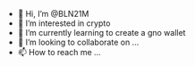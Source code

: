 - 👋 Hi, I’m @BLN21M
- 👀 I’m interested in crypto
- 🌱 I’m currently learning to create a gno wallet
- 💞️ I’m looking to collaborate on ...
- 📫 How to reach me ...

<!---
BLN21M/BLN21M is a ✨ special ✨ repository because its `README.md` (this file) appears on your GitHub profile.
You can click the Preview link to take a look at your changes.
--->
